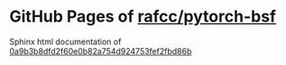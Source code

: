 GitHub Pages of [rafcc/pytorch-bsf](https://github.com/rafcc/pytorch-bsf)
===
Sphinx html documentation of [0a9b3b8dfd2f60e0b82a754d924753fef2fbd86b](https://github.com/rafcc/pytorch-bsf/tree/0a9b3b8dfd2f60e0b82a754d924753fef2fbd86b)
